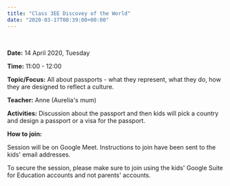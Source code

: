 ```yaml
---
title: "Class 3EE Discovey of the World"
date: "2020-03-17T08:39:00+00:00"
---
```


&nbsp;

**Date:** 14 April 2020, Tuesday

**Time:** 11:00 - 12:00

**Topic/Focus:** All about passports - what they represent, what they do, how they are designed to reflect a culture.

**Teacher:** Anne (Aurelia's mum)

**Activities:** Discussion about the passport and then kids will pick a country and design a passport or a visa for the passport.

**How to join:**

Session will be on Google Meet. Instructions to join have been sent to the kids' email addresses.

To secure the session, please make sure to join using the kids' Google Suite for Education accounts and not parents' accounts.

<br/>
<br/>


 
